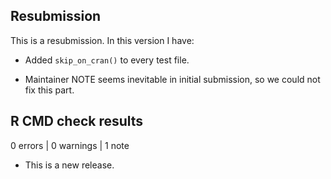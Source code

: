 ## Resubmission
This is a resubmission. In this version I have:

* Added `skip_on_cran()` to every test file.

* Maintainer NOTE seems inevitable in initial submission, so we could not fix this part.

## R CMD check results

0 errors | 0 warnings | 1 note

* This is a new release.
